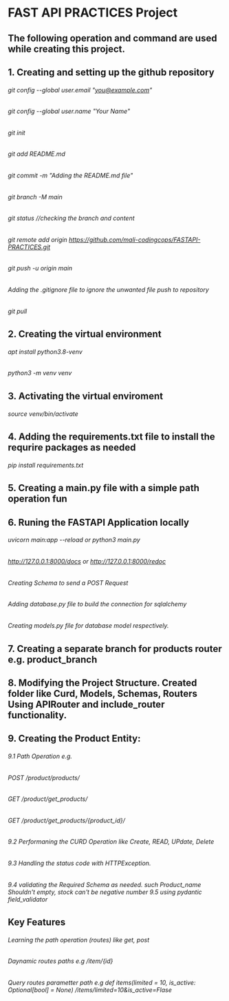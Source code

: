 # FAST API PRACTICES Project

## The following operation and command are used while creating this project.
## 1. Creating and setting up the github repository
###### git config --global user.email "you@example.com"
###### git config --global user.name "Your Name"
###### git init
###### git add README.md
###### git commit -m "Adding the README.md file"
###### git branch -M main
###### git status //checking the branch and content
###### git remote add origin https://github.com/mali-codingcops/FASTAPI-PRACTICES.git
###### git push -u origin main 
###### Adding the .gitignore file to ignore the unwanted file push to repository
###### git pull
## 2. Creating the virtual environment
###### apt install python3.8-venv 
###### python3 -m venv venv
## 3. Activating the virtual enviroment 
###### source venv/bin/activate
## 4. Adding the requirements.txt file to install the requrire packages as needed
###### pip install requirements.txt
## 5. Creating a main.py file with a simple path operation fun
## 6. Runing the FASTAPI Application locally
###### uvicorn main:app --reload or python3 main.py
###### http://127.0.0.1:8000/docs or http://127.0.0.1:8000/redoc
###### Creating Schema to send a POST Request
###### Adding database.py file to build the connection for sqlalchemy
###### Creating models.py file for database model respectively.
## 7. Creating a separate branch for products router e.g. product_branch
## 8. Modifying the Project Structure. Created folder like Curd, Models, Schemas, Routers Using APIRouter and include_router functionality.
## 9. Creating the Product Entity:
###### 9.1 Path Operation e.g. 
###### POST /product/products/
###### GET /product/get_products/
###### GET /product/get_products/{product_id}/

###### 9.2 Performaning the CURD Operation like Create, READ, UPdate, Delete
###### 9.3 Handling the status code with HTTPException.
###### 9.4 validating the Required Schema as needed. such Product_name Shouldn't empty, stock can't be negative number 9.5 using pydantic field_validator

## Key Features
###### Learning the path operation (routes) like get, post
###### Daynamic routes paths e.g /item/{id}
###### Query routes parametter path e.g def items(limited = 10, is_active: Optional[bool] = None)  /items/limited=10&is_active=Flase